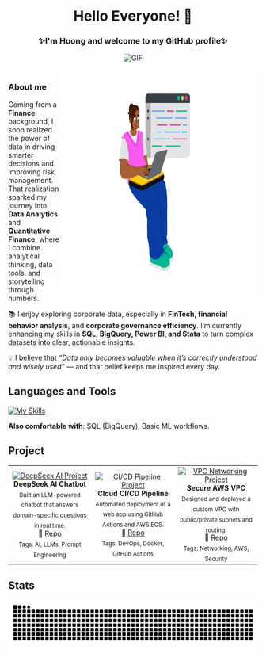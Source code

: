 <h1 align="center"> Hello Everyone! 👋</h1>

<h3 align="center">✨I'm Huong and welcome to my GitHub profile✨</h3>

<div align="center">
  <img alt="GIF" src=".github/IMG/sun.gif" width="150">
</div>

<br>

<img align="right" height="450" width="400" alt="GIF" src=".github/IMG/w-seach.gif" />


</div>

### About me
Coming from a **Finance** background, I soon realized the power of data in driving smarter decisions and improving risk management. That realization sparked my journey into **Data Analytics** and **Quantitative Finance**, where I combine analytical thinking, data tools, and storytelling through numbers.

📚 I enjoy exploring corporate data, especially in **FinTech, financial behavior analysis**, and **corporate governance efficiency**. I’m currently enhancing my skills in **SQL, BigQuery, Power BI, and Stata** to turn complex datasets into clear, actionable insights.

💡 I believe that *“Data only becomes valuable when it’s correctly understood and wisely used”* — and that belief keeps me inspired every day.

## Languages and Tools

[![My Skills](https://skillicons.dev/icons?i=mysql,python,figma&theme=light)](https://skillicons.dev)

**Also comfortable with**: SQL (BigQuery), Basic ML workflows.

## Project

<table>
  <tr>
    <td align="center" width="33%">
      <a href="https://github.com/maximus-soares/Projects/blob/main/AI%20Projects/Deepseek.md">
        <img src="http://learn.nextwork.org/happy_maroon_jolly_red_currant/uploads/ai-llm-deepseek_gggggggg"
             alt="DeepSeek AI Project"
             style="width:100%; height:200px; object-fit:cover;"/>
      </a>
      <br/>
      <b>DeepSeek AI Chatbot</b><br/>
      <sub>Built an LLM-powered chatbot that answers domain-specific questions in real time.</sub><br/>
      🔗 <a href="https://github.com/maximus-soares/Projects/blob/main/AI%20Projects/Deepseek.md">Repo</a>
      <br/>
      <sub>Tags: AI, LLMs, Prompt Engineering</sub>
    </td>
    <td align="center" width="33%">
      <a href="https://github.com/maximus-soares/Projects/blob/main/CICD%20Pipeline/Set%20Up%20a%20Web%20App%20in%20the%20Cloud.md">
        <img src="https://learn.nextwork.org/projects/static/aws-devops-vscode/architecture-complete.png"
             alt="CI/CD Pipeline Project"
             style="width:100%; height:200px; object-fit:cover;"/>
      </a>
      <br/>
      <b>Cloud CI/CD Pipeline</b><br/>
      <sub>Automated deployment of a web app using GitHub Actions and AWS ECS.</sub><br/>
      🔗 <a href="https://github.com/maximus-soares/Projects/blob/main/CICD%20Pipeline/Set%20Up%20a%20Web%20App%20in%20the%20Cloud.md">Repo</a>
      <br/>
      <sub>Tags: DevOps, Docker, GitHub Actions</sub>
    </td>
    <td align="center" width="33%">
      <a href="https://github.com/maximus-soares/Projects/blob/main/Networking/1%20Build%20a%20VPC.md">
        <img src="https://camo.githubusercontent.com/6b6af843159b1de02c9a7ae1908b05a29b1c2383077f1c3d38a08ac7889c81bd/687474703a2f2f6c6561726e2e6e657874776f726b2e6f72672f68617070795f6d61726f6f6e5f6a6f6c6c795f7265645f63757272616e742f75706c6f6164732f6177732d6e6574776f726b732d7670635f3266616366393237"
             alt="VPC Networking Project"
             style="width:100%; height:200px; object-fit:cover;"/>
      </a>
      <br/>
      <b>Secure AWS VPC</b><br/>
      <sub>Designed and deployed a custom VPC with public/private subnets and routing.</sub><br/>
      🔗 <a href="https://github.com/maximus-soares/Projects/blob/main/Networking/1%20Build%20a%20VPC.md">Repo</a>
      <br/>
      <sub>Tags: Networking, AWS, Security</sub>
    </td>
  </tr>
</table>



## Stats
<a href="https://github.com/huonttran#gh-light-mode-only" align="center">
  <img alt="GitHub Snake Light" src="https://github.com/huongttran/huongttran/raw/snake/github-contribution-grid-snake.svg#gh-light-mode-only" />
</a>
